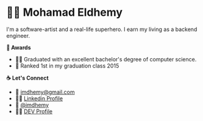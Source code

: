 # 🦸🏻 Mohamad Eldhemy
I'm a software-artist and a real-life superhero. I earn my living as a backend engineer.

**🥇 Awards**
- 🧑‍🎓 Graduated with an excellent bachelor's degree of computer science.
- 🚀 Ranked 1st in my graduation class 2015

**☕️ Let's Connect**
- 📧 <a href='mailto:imdhemy@gmail.com'>imdhemy@gmail.com</a>
- 🕴🏻 [Linkedin Profile](https://www.linkedin.com/in/imdhemy/)
- 🐤 [@imdhemy](https://twitter.com/imdhemy)
- ✍🏻 [DEV Profile](https://dev.to/imdhemy)